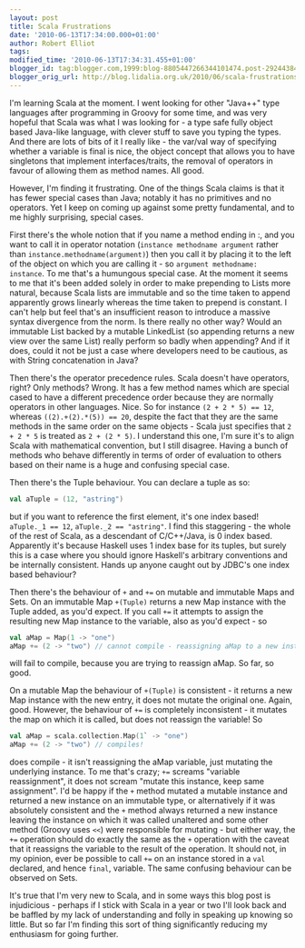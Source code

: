 ```yaml
---
layout: post
title: Scala Frustrations
date: '2010-06-13T17:34:00.000+01:00'
author: Robert Elliot
tags: 
modified_time: '2010-06-13T17:34:31.455+01:00'
blogger_id: tag:blogger.com,1999:blog-8805447266344101474.post-2924438439221509048
blogger_orig_url: http://blog.lidalia.org.uk/2010/06/scala-frustrations.html
---
```


I'm learning Scala at the moment. I went looking for other "Java++" type 
languages after programming in Groovy for some time, and was very hopeful that 
Scala was what I was looking for - a type safe fully object based Java-like 
language, with clever stuff to save you typing the types. And there are lots of 
bits of it I really like - the var/val way of specifying whether a variable is 
final is nice, the object concept that allows you to have singletons that 
implement interfaces/traits, the removal of operators in favour of allowing them 
as method names. All good.

However, I'm finding it frustrating. One of the things Scala claims is that it 
has fewer special cases than Java; notably it has no primitives and no 
operators. Yet I keep on coming up against some pretty fundamental, and to me 
highly surprising, special cases.

First there's the whole notion that if you name a method ending in :, and you 
want to call it in operator notation (`instance methodname argument` rather than 
`instance.methodname(argument)`) then you call it by placing it to the left of 
the object on which you are calling it - so `argument methodname: instance`. To 
me that's a humungous special case. At the moment it seems to me that it's been 
added solely in order to make prepending to Lists more natural, because Scala 
lists are immutable and so the time taken to append apparently grows linearly 
whereas the time taken to prepend is constant. I can't help but feel that's an 
insufficient reason to introduce a massive syntax divergence from the norm. Is 
there really no other way? Would an immutable List backed by a mutable 
LinkedList (so appending returns a new view over the same List) really perform 
so badly when appending? And if it does, could it not be just a case where 
developers need to be cautious, as with String concatenation in Java?

Then there's the operator precedence rules. Scala doesn't have operators, right? 
Only methods? Wrong. It has a few method names which are special cased to have a 
different precedence order because they are normally operators in other 
languages. Nice. So for instance `(2 + 2 * 5) == 12`, whereas 
`((2).+(2).*(5)) == 20`, despite the fact that they are the same methods in the 
same order on the same objects - Scala just specifies that `2 + 2 * 5` is 
treated as `2 + (2 * 5)`. I understand this one, I'm sure it's to align Scala 
with mathematical convention, but I still disagree. Having a bunch of methods 
who behave differently in terms of order of evaluation to others based on their 
name is a huge and confusing special case.

Then there's the Tuple behaviour. You can declare a tuple as so:

```scala
val aTuple = (12, "astring")
```

but if you want to reference the first element, it's one index based!
`aTuple._1 == 12`, `aTuple._2 == "astring"`. I find this staggering - the whole 
of the rest of Scala, as a descendant of C/C++/Java, is 0 index based. 
Apparently it's because Haskell uses 1 index base for its tuples, but surely
this is a case where you should ignore Haskell's arbitrary conventions and be 
internally consistent. Hands up anyone caught out by JDBC's one index based 
behaviour?

Then there's the behaviour of `+` and `+=` on mutable and immutable Maps and 
Sets. On an immutable Map `+(Tuple)` returns a new Map instance with the Tuple 
added, as you'd expect. If you call `+=` it attempts to assign the resulting new 
Map instance to the variable, also as you'd expect - so
```scala
val aMap = Map(1 -> "one")
aMap += (2 -> "two") // cannot compile - reassigning aMap to a new instance
```
will fail to compile, because you are trying to reassign aMap. So far, so good.

On a mutable Map the behaviour of `+(Tuple)` is consistent - it returns a new 
Map instance with the new entry, it does not mutate the original one. Again, 
good. However, the behaviour of `+=` is completely inconsistent - it mutates 
the map on which it is called, but does not reassign the variable! So
```scala
val aMap = scala.collection.Map(1` -> "one")
aMap += (2 -> "two") // compiles!
```
does compile - it isn't reassigning the aMap variable, just mutating the 
underlying instance. To me that's crazy; `+=` screams "variable reassignment", 
it does not scream "mutate this instance, keep same assignment". I'd be happy if 
the `+` method mutated a mutable instance and returned a new instance on an 
immutable type, or alternatively if it was absolutely consistent and the `+` 
method always returned a new instance leaving the instance on which it was 
called unaltered and some other method (Groovy uses `<<`) were responsible for 
mutating - but either way, the `+=` operation should do exactly the same as the 
`+` operation with the caveat that it reassigns the variable to the result of 
the operation. It should not, in my opinion, ever be possible to call `+=` on an
instance stored in a `val` declared, and hence `final`, variable. The same 
confusing behaviour can be observed on Sets.


It's true that I'm very new to Scala, and in some ways this blog post is 
injudicious - perhaps if I stick with Scala in a year or two I'll look back and 
be baffled by my lack of understanding and folly in speaking up knowing so 
little. But so far I'm finding this sort of thing significantly reducing my 
enthusiasm for going further.
